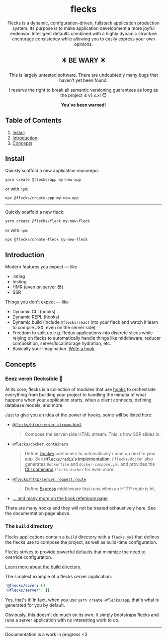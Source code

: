 <div align="center">
  <h1>flecks</h1>
  <p>
    Flecks is a dynamic, configuration-driven, fullstack application production system. Its purpose
    is to make application development a more joyful endeavor. Intelligent defaults combined with
    a highly dynamic structure encourage consistency while allowing you to easily express your own
    opinions.
  </p>
  <!-- <p>For documentation, see <a href="ADDME">the documentation page</a>.</p> -->

  ## ✴️ BE WARY ✴️

  This is largely untested software. There are undoubtedly many bugs that haven't yet been found.
  
  I reserve the right to break all semantic versioning guarantees as long as the project is v1.x.x! 😈
  
  **You've been warned!**
</div>


## Table of Contents

1. [Install](#install)
2. [Introduction](#introduction)
3. [Concepts](#concepts)

## Install

Quickly scaffold a new application monorepo:
```
yarn create @flecks/app my-new-app
```

or with `npm`:
```
npx @flecks/create-app my-new-app
```

---

Quickly scaffold a new fleck:
```
yarn create @flecks/fleck my-new-fleck
```

or with `npm`:
```
npx @flecks/create-fleck my-new-fleck
```

## Introduction

Modern features you expect &mdash; like

- linting
- testing
- HMR (even on server 😳)
- SSR

Things you don't expect &mdash; like

- Dynamic CLI (hooks)
- Dynamic REPL (hooks)
- Dynamic build (include `@flecks/react` into your fleck and watch it learn to compile JSX, even on the server side)
- Freedom to split up e.g. Redux applications into discrete slices while relying on flecks to automatically handle things like middleware, reducer composition, server/localStorage hydration, etc.
- Basically your imagination. [Write a hook](packages/core/build/dox/concepts/hooks.md).

## Concepts

### Eeez vereh flecksible 🥴

At its core, flecks is a collection of modules that use [hooks](packages/core/build/dox/concepts/hooks.md) to orchestrate everything from building your project to handling the minutia of what happens when your application starts, when a client connects, defining database models, and more.

Just to give you an idea of the power of hooks, some will be listed here:

- [`@flecks/http/server.stream.html`](https://github.com/cha0s/flecks/blob/gh-pages/hooks.md#fleckshttpserverstreamhtml)
  > Compose the server-side HTML stream. This is how SSR slides in.
- [`@flecks/docker.containers`](https://github.com/cha0s/flecks/blob/gh-pages/hooks.md#flecksdockercontainers)
  > Define [Docker](https://www.docker.com/) containers to automatically come up next to your app. See [`@flecks/redis`'s implementation](packages/redis/src/containers.js). `@flecks/docker` also generates `Dockerfile` and `docker-compose.yml` and provides the [CLI command](https://github.com/cha0s/flecks/blob/gh-pages/hooks.md#fleckscorecommands) `flecks docker` for even more.
- [`@flecks/http/server.request.route`](https://github.com/cha0s/flecks/blob/gh-pages/hooks.md#fleckshttpserverrequestroute)
  > Define [Express](http://expressjs.com/) middleware that runs when an HTTP route is hit.
- [... and many more on the hook reference page](https://github.com/cha0s/flecks/blob/gh-pages/hooks.md)

There are many hooks and they will not be treated exhaustively here. See the documentation page above.
    
### The `build` directory

Flecks applications contain a `build` directory with a `flecks.yml` that defines the flecks use to compose the project, as well as build-time configuration.

Flecks strives to provide powerful defaults that minimize the need to override configuration.

[Learn more about the build directory](packages/core/build/dox/concepts/build.md).

The simplest example of a flecks server application:

```yml
'@flecks/core': {}
'@flecks/server': {}
```

Yes, that's it! In fact, when you use `yarn create @flecks/app`, that's what is generated for you by default.

Obviously, this doesn't do much on its own. It simply bootstraps flecks and runs a server application with no interesting work to do.

---

Documentation is a work in progress <3
